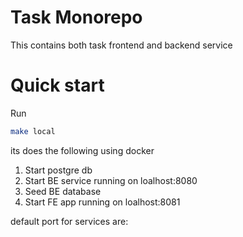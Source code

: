 # Task Monorepo

This contains both task frontend and backend service

# Quick start

Run

```bash
make local
```

its does the following using docker

1. Start postgre db
2. Start BE service running on loalhost:8080
3. Seed BE database
4. Start FE app running on loalhost:8081

default port for services are:

